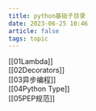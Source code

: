 ```yaml
---
title: python基础子目录
date: 2023-06-25 10:46
article: false
tags: topic
---
```


[[01Lambda]]  
[[02Decorators]]  
[[03异步编程]]  
[[04Python Type]]  
[[05PEP规范]]

